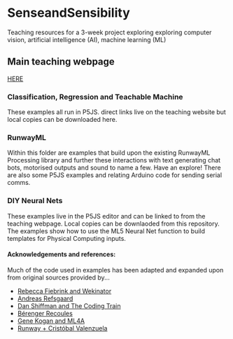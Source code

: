 # SenseandSensibility
Teaching resources for a 3-week project exploring  exploring computer vision, artificial intelligence (AI), machine learning (ML)

## Main teaching webpage 
[HERE](https://j3nsykes.github.io/)

### Classification, Regression and Teachable Machine
These  examples all run in P5JS. direct links live on the teaching website but local copies can be downloaded here. 

### RunwayML
Within this folder are examples that build upon the existing RunwayML Processing library and further these interactions with text generating chat bots, motorised outputs and sound to name a few. Have an explore!
There are also some P5JS examples and relating Arduino code for sending serial comms. 

### DIY Neural Nets
These examples live  in the P5JS editor and can be linked to from the teaching webpage. Local copies can be downlaoded from this repository. The examples show how to use the ML5 Neural Net function to build templates for Physical Computing inputs. 

#### Acknowledgements and references:
Much of the code used in examples has been adapted and expanded upon from original sources provided by...
* [Rebecca Fiebrink and Wekinator](http://www.wekinator.org/examples/)
* [Andreas Refsgaard](https://github.com/AndreasRef)
* [Dan Shiffman and The Coding Train](https://thecodingtrain.com/learning/ml5/)
* [Bérenger Recoules](https://github.com/b2renger/workshop_ml_PCD2019)
* [Gene Kogan and ML4A](https://ml4a.github.io/demos/) 
* [Runway + Cristóbal Valenzuela](https://runwayapp.ai/)
